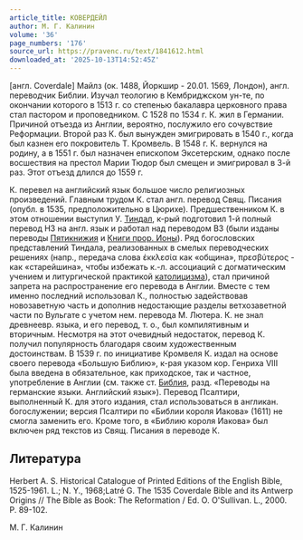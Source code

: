 ```yaml
---
article_title: КОВЕРДЕЙЛ
author: М. Г. Калинин
volume: '36'
page_numbers: '176'
source_url: https://pravenc.ru/text/1841612.html
downloaded_at: '2025-10-13T14:52:45Z'
---
```


[англ. Coverdale] Майлз (ок. 1488, Йоркшир - 20.01. 1569, Лондон), англ. переводчик Библии. Изучал теологию в Кембриджском ун-те, по окончании которого в 1513 г. со степенью бакалавра церковного права стал пастором и проповедником. С 1528 по 1534 г. К. жил в Германии. Причиной отъезда из Англии, вероятно, послужило его сочувствие Реформации. Второй раз К. был вынужден эмигрировать в 1540 г., когда был казнен его покровитель Т. Кромвель. В 1548 г. К. вернулся на родину, а в 1551 г. был назначен епископом Эксетерским, однако после восшествия на престол Марии Тюдор был смещен и эмигрировал в 3-й раз. Этот отъезд длился до 1559 г.

К. перевел на английский язык большое число религиозных произведений. Главным трудом К. стал англ. перевод Свящ. Писания (опубл. в 1535, предположительно в Цюрихе). Предшественником К. в этом отношении выступил У. [Тиндал](https://pravenc.ru/text/Тиндал.html), к-рый подготовил 1-й полный перевод НЗ на англ. язык и работал над переводом ВЗ (были изданы переводы [Пятикнижия](https://pravenc.ru/text/Пятикнижие.html) и [Книги прор. Ионы](<https://pravenc.ru/text/Книги прор  Ионы.html>)). Ряд богословских представлений Тиндала, реализованных в смелых переводческих решениях (напр., передача слова ἐκκλεσία как «община», πρεσβύτερος - как «старейшина», чтобы избежать к.-л. ассоциаций с догматическим учением и литургической практикой [католицизма](https://pravenc.ru/text/католицизма.html)), стал причиной запрета на распространение его перевода в Англии. Вместе с тем именно последний использовал К., полностью задействовав новозаветную часть и дополнив недостающие разделы ветхозаветной части по Вульгате с учетом нем. перевода М. Лютера. К. не знал древнеевр. языка, и его перевод, т. о., был компилятивным и вторичным. Несмотря на этот очевидный недостаток, перевод К. получил популярность благодаря своим художественным достоинствам. В 1539 г. по инициативе Кромвеля К. издал на основе своего перевода «Большую Библию», к-рая указом кор. Генриха VIII была введена в обязательное, как приходское, так и частное, употребление в Англии (см. также ст. [Библия](https://pravenc.ru/text/Библия.html), разд. «Переводы на германские языки. Английский язык»). Перевод Псалтири, выполненный К. для этого издания, стал использоваться в англикан. богослужении; версия Псалтири по «Библии короля Иакова» (1611) не смогла заменить его. Кроме того, в «Библию короля Иакова» был включен ряд текстов из Свящ. Писания в переводе К.

## Литература

Herbert A. S. Historical Catalogue of Printed Editions of the English Bible, 1525-1961. L.; N. Y., 1968;Latré G. The 1535 Coverdale Bible and its Antwerp Origins // The Bible as Book: The Reformation / Ed. O. O'Sullivan. L., 2000. P. 89-102.

М. Г. Калинин
